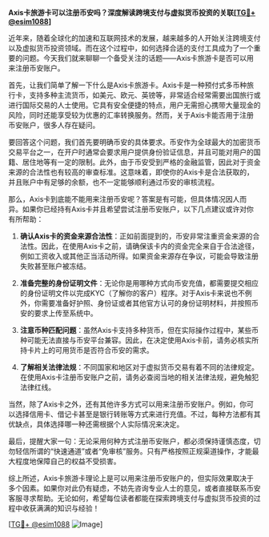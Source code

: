 **Axis卡旅游卡可以注册币安吗？深度解读跨境支付与虚拟货币投资的关联[[TG💪+ @esim1088](https://t.me/s/esim1088)]**

近年来，随着全球化的加速和互联网技术的发展，越来越多的人开始关注跨境支付以及虚拟货币投资领域。而在这个过程中，如何选择合适的支付工具成为了一个重要的问题。今天我们就来聊聊一个备受关注的话题——Axis卡旅游卡是否可以用来注册币安账户。

首先，让我们简单了解一下什么是Axis卡旅游卡。Axis卡是一种预付式多币种旅行卡，支持多种主流货币，如美元、欧元、英镑等，非常适合经常需要出国旅行或进行国际交易的人士使用。它具有安全便捷的特点，用户无需担心携带大量现金的风险，同时还能享受较为优惠的汇率转换服务。然而，关于Axis卡能否用于注册币安账户，很多人存在疑问。

要回答这个问题，我们首先要明确币安的具体要求。币安作为全球最大的加密货币交易平台之一，在开户时通常会要求用户提供身份验证信息，并且可能对用户的国籍、居住地等有一定的限制。此外，由于币安受到严格的金融监管，因此对于资金来源的合法性也有较高的审查标准。这意味着，即使你的Axis卡是合法获取的，并且账户中有足够的余额，也不一定能够顺利通过币安的审核流程。

那么，Axis卡到底能不能用来注册币安呢？答案是有可能，但具体情况因人而异。如果你已经持有Axis卡并且希望尝试注册币安账户，以下几点建议或许对你有所帮助：

1. **确认Axis卡的资金来源合法性**：正如前面提到的，币安非常注重资金来源的合法性。因此，在使用Axis卡之前，请确保该卡内的资金完全来自于合法途径，例如工资收入或其他正当活动所得。如果资金来源存在争议，可能会导致注册失败甚至账户被冻结。

2. **准备完整的身份证明文件**：无论你是用哪种方式向币安充值，都需要提交相应的身份证明文件以完成KYC（了解你的客户）程序。对于Axis卡来说也不例外，你需要准备好护照、身份证或者其他官方认可的身份证明材料，并按照币安的要求上传至系统中。

3. **注意币种匹配问题**：虽然Axis卡支持多种货币，但在实际操作过程中，某些币种可能无法直接与币安平台兼容。因此，在决定使用Axis卡前，请务必核实所持卡片上的可用货币是否符合币安的需求。

4. **了解相关法律法规**：不同国家和地区对于虚拟货币交易有着不同的法律规定。在使用Axis卡注册币安账户之前，请务必查阅当地的相关法律法规，避免触犯法律红线。

当然，除了Axis卡之外，还有其他许多方式可以用来注册币安账户。例如，你可以选择信用卡、借记卡甚至是银行转账等方式来进行充值。不过，每种方法都有其优缺点，具体选择哪一种还需根据个人实际情况来决定。

最后，提醒大家一句：无论采用何种方式注册币安账户，都必须保持谨慎态度，切勿轻信所谓的“快速通道”或者“免审核”服务。只有严格按照正规渠道操作，才能最大程度地保障自己的权益不受损害。

综上所述，Axis卡旅游卡理论上是可以用来注册币安账户的，但实际效果取决于多个因素。如果你对此仍有疑虑，不妨先咨询专业人士的意见，或者直接联系币安客服寻求帮助。无论如何，希望每位读者都能在探索跨境支付与虚拟货币投资的过程中收获满满的知识与经验！

[[TG💪+ @esim1088](https://t.me/s/esim1088) ![Image](https://i.postimg.cc/4NQfJmqS/Snipaste-2025-05-13-00-14-12.png)]